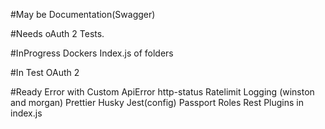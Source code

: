 #May be
Documentation(Swagger)

#Needs
oAuth 2 Tests.

#InProgress
Dockers
Index.js of folders


#In Test
OAuth 2 

#Ready
Error with Custom ApiError http-status
Ratelimit
Logging (winston and morgan)
Prettier
Husky
Jest(config)
Passport
Roles
Rest
Plugins in index.js
